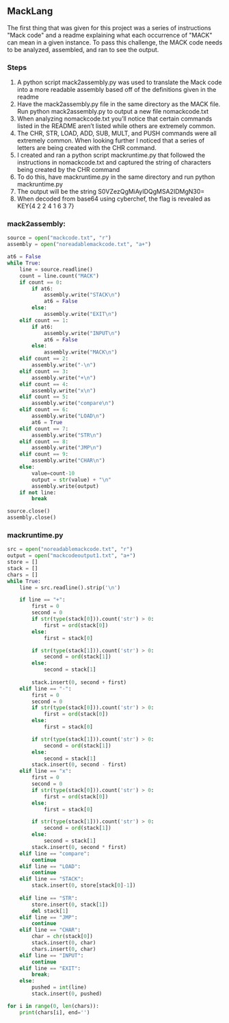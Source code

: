 ## MackLang
The first thing that was given for this project was a series of instructions "Mack code" and a readme explaining what each occurrence of "MACK" can mean in a given instance. To pass this challenge, the MACK code needs to be analyzed, assembled, and ran to see the output.

### Steps

1. A python script mack2assembly.py was used to translate the Mack code into a more readable assembly based off of the definitions given in the readme
2. Have the mack2assembly.py file in the same directory as the MACK file. Run python mack2assembly.py to output a new file nomackcode.txt
3. When analyzing nomackcode.txt you’ll notice that certain commands listed in the README aren’t listed while others are extremely common. 
4. The CHR, STR, LOAD, ADD, SUB, MULT, and PUSH commands were all extremely common. When looking further I noticed that a series of letters are being created with the CHR command.
5. I created and ran a python script mackruntime.py that followed the instructions in nomackcode.txt and captured the string of characters being created by the CHR command
6. To do this, have mackruntime.py in the same directory and run python mackruntime.py 
7. The output will be the string S0VZezQgMiAyIDQgMSA2IDMgN30= 
8. When decoded from base64 using cyberchef, the flag is revealed as KEY{4 2 2 4 1 6 3 7}

### mack2assembly: 
```python
source = open("mackcode.txt", "r")
assembly = open("noreadablemackcode.txt", "a+")

at6 = False
while True:
    line = source.readline()
    count = line.count("MACK")
    if count == 0:
        if at6:
            assembly.write("STACK\n")
            at6 = False
        else:
            assembly.write("EXIT\n")
    elif count == 1:
        if at6:
            assembly.write("INPUT\n")
            at6 = False
        else:
            assembly.write("MACK\n")
    elif count == 2:
        assembly.write("-\n")
    elif count == 3:
        assembly.write("+\n")
    elif count == 4:
        assembly.write("x\n")
    elif count == 5:
        assembly.write("compare\n")
    elif count == 6:
        assembly.write("LOAD\n")
        at6 = True
    elif count == 7:
        assembly.write("STR\n")
    elif count == 8:
        assembly.write("JMP\n")
    elif count == 9:
        assembly.write("CHAR\n")
    else:
        value=count-10
        output = str(value) + "\n"
        assembly.write(output)
    if not line:
        break

source.close()
assembly.close()
```

### mackruntime.py
```python
src = open("noreadablemackcode.txt", "r")
output = open("mackcodeoutput1.txt", "a+")
store = []
stack = []
chars = []
while True:
    line = src.readline().strip('\n')

    if line == "+":
        first = 0
        second = 0
        if str(type(stack[0])).count('str') > 0:
            first = ord(stack[0])
        else:
            first = stack[0]

        if str(type(stack[1])).count('str') > 0:
            second = ord(stack[1])
        else:
            second = stack[1]
        
        stack.insert(0, second + first)
    elif line == "-":
        first = 0
        second = 0
        if str(type(stack[0])).count('str') > 0:
            first = ord(stack[0])
        else:
            first = stack[0]

        if str(type(stack[1])).count('str') > 0:
            second = ord(stack[1])
        else:
            second = stack[1]
        stack.insert(0, second - first) 
    elif line == "x":
        first = 0
        second = 0
        if str(type(stack[0])).count('str') > 0:
            first = ord(stack[0])
        else:
            first = stack[0]

        if str(type(stack[1])).count('str') > 0:
            second = ord(stack[1])
        else:
            second = stack[1]
        stack.insert(0, second * first)
    elif line == "compare":
        continue
    elif line == "LOAD":
        continue
    elif line == "STACK":
        stack.insert(0, store[stack[0]-1])
        
    elif line == "STR":
        store.insert(0, stack[1])
        del stack[1]
    elif line == "JMP":
        continue
    elif line == "CHAR":
        char = chr(stack[0])
        stack.insert(0, char)
        chars.insert(0, char)
    elif line == "INPUT":
        continue
    elif line == "EXIT":
        break;
    else:
        pushed = int(line)
        stack.insert(0, pushed)

for i in range(0, len(chars)):
    print(chars[i], end='')
```

